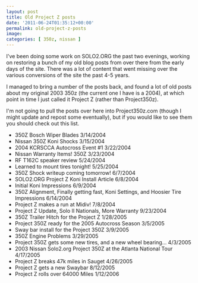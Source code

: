 ```yaml
---
layout: post
title: Old Project Z posts
date: '2011-06-24T01:35:12+00:00'
permalink: old-project-z-posts
image:
categories: [ 350z, nissan ]
---
```

I've been doing some work on SOLO2.ORG the past two evenings, working on restoring a bunch of my old blog posts from over there from the early days of the site. There was a lot of content that went missing over the various conversions of the site the past 4-5 years.

I managed to bring a number of the posts back, and found a lot of old posts about my original 2003 350z (the current one I have is a 2004), at which point in time I just called it Project Z (rather than Project350z).

I'm not going to pull the posts over here into Project350z.com (though I might update and repost some eventually), but if you would like to see them you should check out this list.
- 350Z Bosch Wiper Blades 3/14/2004  
- Nissan 350Z Koni Shocks 3/15/2004  
- 2004 KCRSCCA Autocross Event #1 3/22/2004  
- Nissan Warranty Items! 350Z 3/23/2004  
- RF T162C speaker review 5/24/2004  
- Learned to mount tires tonight! 5/25/2004  
- 350Z Shock writeup coming tomorrow! 6/7/2004  
- SOLO2.ORG Project Z Koni Install Article 6/8/2004  
- Initial Koni Impressions 6/9/2004  
- 350Z Alignment, Finally getting fast, Koni Settings, and Hoosier Tire Impressions 6/14/2004  
- Project Z makes a run at Midiv! 7/8/2004  
- Project Z Update, Solo II Nationals, More Warranty 9/23/2004  
- 350Z Trailer Hitch for the Project Z 1/28/2005  
- Project 350Z ready for the 2005 Autocross Season 3/5/2005  
- Sway bar install for the Project 350Z 3/9/2005  
- 350Z Engine Problems 3/29/2005  
- Project 350Z gets some new tires, and a new wheel bearing... 4/3/2005  
- 2003 Nissan Solo2.org Project 350Z at the Atlanta National Tour 4/17/2005  
- Project Z breaks 47k miles in Sauget 4/26/2005  
- Project Z gets a new Swaybar 8/12/2005  
- Project Z rolls over 64000 Miles 1/12/2006  


